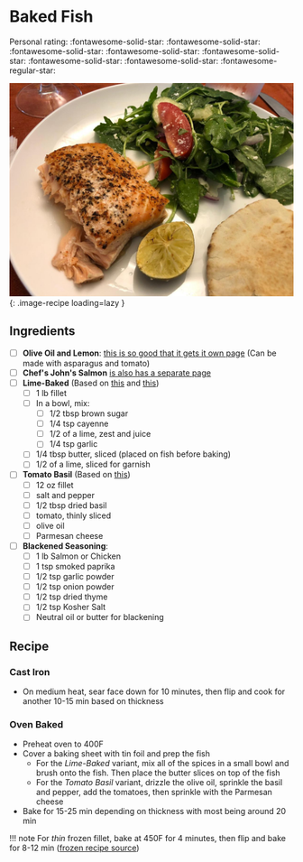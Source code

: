 # Baked Fish

<!-- {cts} rating=4; (User can specify rating on scale of 1-5) -->

Personal rating: :fontawesome-solid-star: :fontawesome-solid-star: :fontawesome-solid-star: :fontawesome-solid-star: :fontawesome-solid-star: :fontawesome-solid-star: :fontawesome-solid-star: :fontawesome-regular-star:

<!-- {cte} -->

<!-- {cts} name_image=baked-fish.jpeg; (User can specify image name) -->

![baked-fish.jpeg](./baked-fish.jpeg){: .image-recipe loading=lazy }

<!-- {cte} -->

## Ingredients

- [ ] __Olive Oil and Lemon__: [this is so good that it gets it own page](./baked-fish-and-asparagus.md) (Can be made with asparagus and tomato)
- [ ] __Chef's John's Salmon__ [is also has a separate page ](./chef_johns_salmon.md)
- [ ] __Lime-Baked__ (Based on [this](https://juliasalbum.com/easy-baked-salmon-garlic-lime-butter-sauce/) and [this](https://www.cookingclassy.com/baked-salmon-brown-sugar-lime/))
    - [ ] 1 lb fillet
    - [ ] In a bowl, mix:
        - [ ] 1/2 tbsp brown sugar
        - [ ] 1/4 tsp cayenne
        - [ ] 1/2 of a lime, zest and juice
        - [ ] 1/4 tsp garlic
    - [ ] 1/4 tbsp butter, sliced (placed on fish before baking)
    - [ ] 1/2 of a lime, sliced for garnish
- [ ] __Tomato Basil__ (Based on [this](https://www.allrecipes.com/recipe/166624/tomato-basil-salmon/))
    - [ ] 12 oz fillet
    - [ ] salt and pepper
    - [ ] 1/2 tbsp dried basil
    - [ ] tomato, thinly sliced
    - [ ] olive oil
    - [ ] Parmesan cheese
- [ ] __Blackened Seasoning__:
    - [ ] 1 lb Salmon or Chicken
    - [ ] 1 tsp smoked paprika
    - [ ] 1/2 tsp garlic powder
    - [ ] 1/2 tsp onion powder
    - [ ] 1/2 tsp dried thyme
    - [ ] 1/2 tsp Kosher Salt
    - [ ] Neutral oil or butter for blackening

## Recipe

### Cast Iron

- On medium heat, sear face down for 10 minutes, then flip and cook for another 10-15 min based on thickness

### Oven Baked

- Preheat oven to 400F
- Cover a baking sheet with tin foil and prep the fish
    - For the _Lime-Baked_ variant, mix all of the spices in a small bowl and brush onto the fish. Then place the butter slices on top of the fish
    - For the _Tomato Basil_ variant, drizzle the olive oil, sprinkle the basil and pepper, add the tomatoes, then sprinkle with the Parmesan cheese
- Bake for 15-25 min depending on thickness with most being around 20 min

!!! note For *thin* frozen fillet, bake at 450F for 4 minutes, then flip and bake for 8-12 min ([frozen recipe source](http://cookthestory.com/how-to-cook-fish-from-frozen/))
